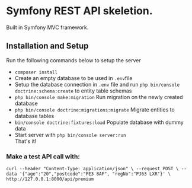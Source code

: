 # Symfony REST API skeletion. 
<p>Built in Symfony MVC framework.</p>

## Installation and Setup
Run the following commands below to setup the server
- `composer install`
- Create an empty database to be used in `.env`file
- Setup the database connection in `.env` file and run `php bin/console doctrine:schema:create` to entity table schemas
- `php bin/console make:migration` Run migration on the newly created database
- `php bin/console doctrine:migrations:migrate` Migrate entities to database tables
- `bin/console doctrine:fixtures:load` Populate database with dummy data
- Start server with `php bin/console server:run`
<br/>That's it!

### Make a test API call with:
`curl --header "Content-Type: application/json" \
--request POST \
--data '{"age":"20","postcode":"PE3 8AF", "regNo":"PJ63 LXR"}' \
http://127.0.0.1:8000/api/premium
`

